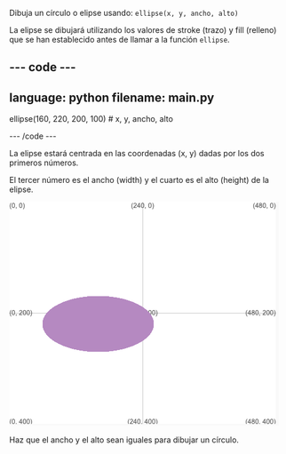 
Dibuja un círculo o elipse usando: `ellipse(x, y, ancho, alto)`

La elipse se dibujará utilizando los valores de stroke (trazo) y fill (relleno) que se han establecido antes de llamar a la función `ellipse`.

--- code ---
---
language: python
filename: main.py
---

  ellipse(160, 220, 200, 100) # x, y, ancho, alto

--- /code ---

La elipse estará centrada en las coordenadas (x, y) dadas por los dos primeros números.

El tercer número es el ancho (width) y el cuarto es el alto (height) de la elipse.

![El área de salida que muestra una elipse centrada alrededor de x 160, y 220 con ancho 200 y alto 100](images/example.png)

Haz que el ancho y el alto sean iguales para dibujar un círculo.


